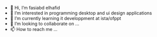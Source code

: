 - 👋 Hi, I’m fasiabd elhafid
- 👀 I’m interested in programming desktop and ui design applications
- 🌱 I’m currently learning it developpment at ista/ofppt
- 💞️ I’m looking to collaborate on ...
- 📫 How to reach me ...

<!---
fasiabdo/fasiabdo is a ✨ special ✨ repository because its `README.md` (this file) appears on your GitHub profile.
You can click the Preview link to take a look at your changes.
--->
